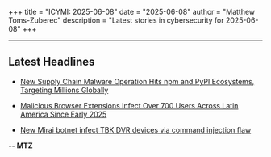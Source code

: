 +++
title = "ICYMI: 2025-06-08"
date = "2025-06-08"
author = "Matthew Toms-Zuberec"
description = "Latest stories in cybersecurity for 2025-06-08"
+++

---------------------------------------------------------------------------
## Latest Headlines
- [New Supply Chain Malware Operation Hits npm and PyPI Ecosystems, Targeting Millions Globally](https://thehackernews.com/2025/06/new-supply-chain-malware-operation-hits.html)

- [Malicious Browser Extensions Infect Over 700 Users Across Latin America Since Early 2025](https://thehackernews.com/2025/06/malicious-browser-extensions-infect-722.html)

- [New Mirai botnet infect TBK DVR devices via command injection flaw](https://www.bleepingcomputer.com/news/security/new-mirai-botnet-infect-tbk-dvr-devices-via-command-injection-flaw/)

**-- MTZ**